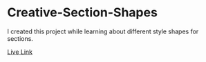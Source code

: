 # Creative-Section-Shapes

I created this project while learning about different style shapes for sections.

[Live Link](https://kaushikom.github.io/Creative-Section-Shapes/)
